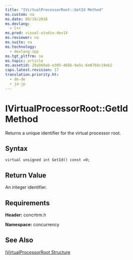 ```yaml
---
title: "IVirtualProcessorRoot::GetId Method"
ms.custom: na
ms.date: 09/19/2016
ms.devlang: 
  - C++
ms.prod: visual-studio-dev14
ms.reviewer: na
ms.suite: na
ms.technology: 
  - devlang-cpp
ms.tgt_pltfrm: na
ms.topic: article
ms.assetid: 20ab68ab-e305-468b-9a5c-6e0768c19eb2
caps.latest.revision: 17
translation.priority.ht: 
  - de-de
  - ja-jp
---
```

# IVirtualProcessorRoot::GetId Method
Returns a unique identifier for the virtual processor root.  
  
## Syntax  
  
```  
virtual unsigned int GetId() const =0;  
```  
  
## Return Value  
 An integer identifier.  
  
## Requirements  
 **Header:** concrtrm.h  
  
 **Namespace:** concurrency  
  
## See Also  
 [IVirtualProcessorRoot Structure](../vs140/IVirtualProcessorRoot-Structure.md)